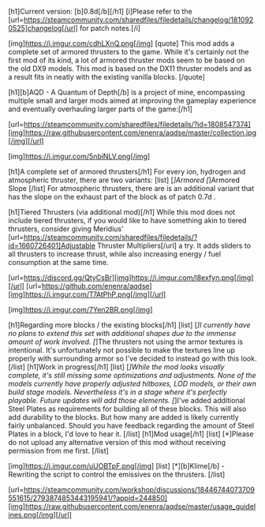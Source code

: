 [h1]Current version: [b]0.8d[/b][/h1]
[i]Please refer to the [url=https://steamcommunity.com/sharedfiles/filedetails/changelog/1810920525]changelog[/url] for patch notes.[/i]

[img]https://i.imgur.com/cdhLXnQ.png[/img]
[quote]
This mod adds a complete set of armored thrusters to the game. While it's certainly not the first mod of its kind, a lot of armored thruster mods seem to be based on the old DX9 models. This mod is based on the DX11 thruster models and as a result fits in neatly with the existing vanilla blocks.
[/quote]

[h1][b]AQD - A Quantum of Depth[/b] is a project of mine, encompassing multiple small and larger mods aimed at improving the gameplay experience and eventually overhauling larger parts of the game:[/h1]

[url=https://steamcommunity.com/sharedfiles/filedetails/?id=1808547374][img]https://raw.githubusercontent.com/enenra/aqdse/master/collection.jpg[/img][/url]

[img]https://i.imgur.com/5nbiNLV.png[/img]

[h1]A complete set of armored thrusters[/h1]
For every ion, hydrogen and atmospheric thruster, there are two variants:
[list]
[*]Armored
[*]Armored Slope
[/list]
For atmospheric thrusters, there are is an additional variant that has the slope on the exhaust part of the block as of patch 0.7d .

[h1]Tiered Thrusters (via additional mod)[/h1]
While this mod does not include tiered thrusters, if you would like to have something akin to tiered thrusters, consider giving Meridius' [url=https://steamcommunity.com/sharedfiles/filedetails/?id=1660726401]Adjustable Thruster Multipliers[/url] a try. It adds sliders to all thrusters to increase thrust, while also increasing energy / fuel consumption at the same time.

[url=https://discord.gg/QtyCsBr][img]https://i.imgur.com/l8exfyn.png[/img][/url]
[url=https://github.com/enenra/aqdse][img]https://i.imgur.com/T7AtPhP.png[/img][/url]

[img]https://i.imgur.com/7Yen2BR.png[/img]

[h1]Regarding more blocks / the existing blocks[/h1]
[list]
[*]I currently have no plans to extend this set with additional shapes due to the immense amount of work involved.
[*]The thrusters not using the armor textures is intentional. It's unfortunately not possible to make the textures line up properly with surrounding armor so I've decided to instead go with this look.
[/list]
[h1]Work in progress[/h1]
[list]
[*]While the mod looks visually complete, it's still missing some optimizations and adjustments. None of the models currently have properly adjusted hitboxes, LOD models, or their own build stage models. Nevertheless it's in a stage where it's perfectly playable. Future updates will add those elements.
[*]I've added additional Steel Plates as requirements for building all of these blocks. This will also add durability to the blocks. But how many are added is likely currently fairly unbalanced. Should you have feedback regarding the amount of Steel Plates in a block, I'd love to hear it.
[/list]
[h1]Mod usage[/h1]
[list]
[*]Please do not upload any alternative version of this mod without receiving permission from me first.
[/list]

[img]https://i.imgur.com/uUOBTpF.png[/img]
[list]
[*][b]Klime[/b] - Rewriting the script to control the emissives on the thrusters.
[/list]

[url=https://steamcommunity.com/workshop/discussions/18446744073709551615/2793874853443195941/?appid=244850][img]https://raw.githubusercontent.com/enenra/aqdse/master/usage_guidelines.png[/img][/url]